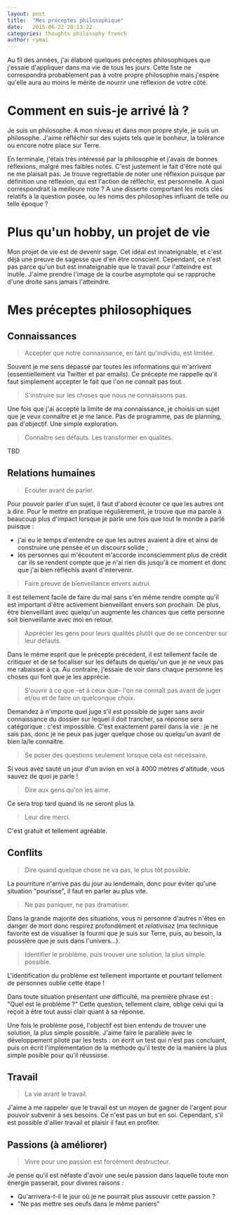 ```yaml
---
layout: post
title:  "Mes préceptes philosophique"
date:   2015-06-22 20:13:22
categories: thoughts philosophy french
author: rymai
---
```


Au fil des  années, j'ai élaboré quelques préceptes philosophiques que j'essaie d'appliquer dans ma vie de tous les jours. Cette liste ne correspondra probablement pas à votre propre philosophie mais j'espère qu'elle aura au moins le mérite de nourrir une réflexion de votre côté.

# Comment en suis-je arrivé là ?

Je suis un philosophe. A mon niveau et dans mon propre style, je suis un philosophe. J'aime réfléchir sur des sujets tels que le bonheur, la tolérance ou encore notre place sur Terre.

En terminale, j'étais très intéressé par la philosophie et j'avais de bonnes réflexions, malgré mes faibles notes. C'est justement le fait d'être noté qui ne me plaisait pas. Je trouve regrettable de noter une réflexion puisque par définition une réflexion, qui est l'action de réfléchir, est personnelle. A quoi correspondrait la meilleure note ? A une disserte comportant les mots clés relatifs à la question posée, ou les noms des philosophes influant de telle ou telle époque ?

# Plus qu'un hobby, un projet de vie

Mon projet de vie est de devenir sage. Cet idéal est innateignable, et c'est déjà une preuve de sagesse que d'en être conscient. Cependant, ce n'est pas parce qu'un but est innateignable que le travail pour l'atteindre est inutile. J'aime prendre l'image de la courbe asymptote qui se rapproche d'une droite sans jamais l'atteindre.

# Mes préceptes philosophiques

## Connaissances

> Accepter que notre connaissance, en tant qu'individu, est limitée.

Souvent je me sens dépassé par toutes les informations qui m'arrivent (essentiellement via Twitter et par emails). Ce précepte me rappelle qu'il faut simplement accepter le fait que l'on ne connaît pas tout.

> S'instruire sur les choses que nous ne connaissons pas.

Une fois que j'ai accepté la limite de ma connaissance, je choisis un sujet que je veux connaître et je me lance. Pas de programme, pas de planning, pas d'objectif. Une simple exploration.

> Connaître ses défauts. Les transformer en qualités.

TBD

## Relations humaines

> Ecouter avant de parler.

Pour pouvoir parler d'un sujet, il faut d'abord écouter ce que les autres ont à dire. Pour le mettre en pratique régulièrement, je trouve que ma parole à beaucoup plus d'impact lorsque je parle une fois que tout le monde a parlé puisque :

- j'ai eu le temps d'entendre ce que les autres avaient à dire et ainsi de construire une pensée et un discours solide ;
- les personnes qui m'écoutent m'accorde inconsciemment plus de crédit car ils se rendent compte que je n'ai rien dis jusqu'à ce moment et donc que j'ai bien réfléchis avant d'intervenir.

> Faire preuve de bienveillance envers autrui.

Il est tellement facile de faire du mal sans s'en même rendre compte qu'il est important d'être activement bienveillant envers son prochain. De plus, être bienveillant avec quelqu'un augmente les chances que cette personne soit bienveillante avec moi en retour.

> Apprécier les gens pour leurs qualités plutôt que de se concentrer sur leur défauts.

Dans le même esprit que le précepte précédent, il est tellement facile de critiquer et de se focaliser sur les défauts de quelqu'un que je ne veux pas me rabaisser à ça. Au contraire, j'essaie de voir dans chaque personne les choses qui font que je les apprécie.

> S'ouvrir à ce que –et à ceux que– l'on ne connaît pas avant de juger et/ou et de faire un quelconque choix.

Demandez à n'importe quel juge s'il est possible de juger sans avoir connaissance du dossier sur lequel il doit trancher, sa réponse sera catégorique : c'est impossible. C'est exactement pareil dans la vie : je ne sais pas, donc je ne peux pas juger quelque chose ou quelqu'un avant de bien la/le connaître.

> Se poser des questions seulement lorsque cela est nécessaire.

Si vous avez sauté un jour d'un avion en vol à 4000 mètres d'altitude, vous sauvez de quoi je parle !

> Dire aux gens qu'on les aime.

Ce sera trop tard quand ils ne seront plus là.

> Leur dire merci.

C'est gratuit et tellement agréable.

## Conflits

> Dire quand quelque chose ne va pas, le plus tôt possible.

La pourriture n'arrive pas du jour au lendemain, donc pour éviter qu'une situation "pourisse", il faut en parler au plus vite.

> Ne pas paniquer, ne pas dramatiser.

Dans la grande majorité des situations, vous ni personne d'autres n'êtes en danger de mort donc respirez profondément et *relativisez* (ma technique favorite est de visualiser la fourmi que je suis sur Terre, puis, au besoin, la poussière que je suis dans l'univers...).

> Identifier le problème, puis trouver une solution, la plus simple possible.

L'identification du problème est tellement importante et pourtant tellement de personnes oublie cette étape !

Dans toute situation présentant une difficulté, ma première phrase est : "Quel est le problème ?"
Cette question, tellement claire, oblige celui qui la reçoit à être tout aussi clair quant à sa réponse.

Une fois le problème posé, l'objectif est bien entendu de trouver une solution, la plus simple possible. J'aime faire le parallèle avec le développement piloté par les tests : on écrit un test qui n'est pas concluant, puis on écrit l'implémentation de la méthode qu'il teste de la manière la plus simple posible pour qu'il réussisse.

## Travail

> La vie avant le travail.

J'aime à me rappeler que le travail est un moyen de gagner de l'argent pour pouvoir subvenir à ses besoins. Ce n'est pas un but en soi. Cependant, s'il est possible d'allier travail et plaisir il faut en profiter.

## Passions (à améliorer)

> Vivre pour une passion est forcément destructeur.

Je pense qu'il est néfaste d'avoir une seule passion dans laquelle toute mon énergie passerait, pour diveres raisons :

- Qu'arrivera-t-il le jour où je ne pourrait plus assouvir cette passion ?
- "Ne pas mettre ses oeufs dans le même paniers"

